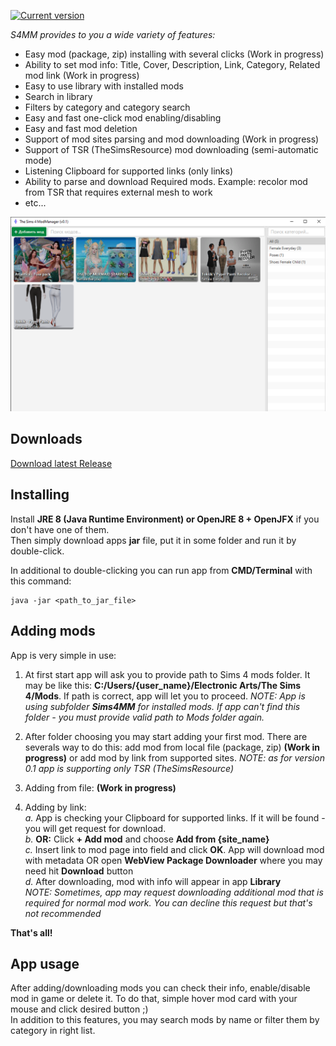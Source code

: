
[![Current version](https://img.shields.io/badge/Current%20version-0.5.1-green)](https://github.com/CrazyXacker/sims4modmanager/releases)

*S4MM provides to you a wide variety of features:*
* Easy mod (package, zip) installing with several clicks (Work in progress)
* Ability to set mod info: Title, Cover, Description, Link, Category, Related mod link (Work in progress)
* Easy to use library with installed mods
* Search in library
* Filters by category and category search
* Easy and fast one-click mod enabling/disabling
* Easy and fast mod deletion
* Support of mod sites parsing and mod downloading (Work in progress)
* Support of TSR (TheSimsResource) mod downloading (semi-automatic mode)
* Listening Clipboard for supported links (only links)
* Ability to parse and download Required mods. Example: recolor mod from TSR that requires external mesh to work
* etc...

![Thumbnail of app](docs/images/app_thumbnail.png)

## Downloads

[Download latest Release](https://github.com/CrazyXacker/sims4modmanager/releases)

## Installing

Install **JRE 8 (Java Runtime Environment) or OpenJRE 8 + OpenJFX** if you don't have one of them.  
Then simply download apps **jar** file, put it in some folder and run it by double-click.  

In additional to double-clicking you can run app from **CMD/Terminal** with this command:
```
java -jar <path_to_jar_file>
```

## Adding mods

App is very simple in use:
1. At first start app will ask you to provide path to Sims 4 mods folder. It may be like this: **C:/Users/{user_name}/Electronic Arts/The Sims 4/Mods**. If path is correct, app will let you to proceed. *NOTE: App is using subfolder **Sims4MM** for installed mods. If app can't find this folder - you must provide valid path to Mods folder again.*

2. After folder choosing you may start adding your first mod. There are severals way to do this: add mod from local file (package, zip) **(Work in progress)** or add mod by link from supported sites. *NOTE: as for version 0.1 app is supporting only TSR (TheSimsResource)*

3. Adding from file: **(Work in progress)**

4. Adding by link:  
*a.* App is checking your Clipboard for supported links. If it will be found - you will get request for download.    
*b.* **OR:** Click **+ Add mod** and choose **Add from {site_name}**  
*c.* Insert link to mod page into field and click **OK**. App will download mod with metadata OR open **WebView Package Downloader** where you may need hit **Download** button  
*d.* After downloading, mod with info will appear in app **Library**  
*NOTE: Sometimes, app may request downloading additional mod that is required for normal mod work. You can decline this request but that's not recommended*

**That's all!**

## App usage

After adding/downloading mods you can check their info, enable/disable mod in game or delete it. To do that, simple hover mod card with your mouse and click desired button ;)  
In addition to this features, you may search mods by name or filter them by category in right list.
